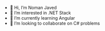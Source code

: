 - 👋 Hi, I’m Noman Javed
- 👀 I’m interested in .NET Stack
- 🌱 I’m currently learning Angular
- 💞️ I’m looking to collaborate on C# problems

<!---
nomjav/nomjav is a ✨ special ✨ repository because its `README.md` (this file) appears on your GitHub profile.
You can click the Preview link to take a look at your changes.
--->
